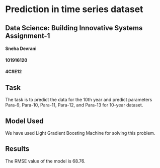 # Prediction in time series dataset
## Data Science: Building Innovative Systems Assignment-1

#### Sneha Devrani
#### 101916120
#### 4CSE12

## Task
The task is to predict the data for the 10th year and predict parameters Para-9, Para-10, Para-11, Para-12, and Para-13 for 10-year dataset.

## Model Used
We have used Light Gradient Boosting Machine for solving this problem.

## Results
The RMSE value of the model is 68.76.
 
